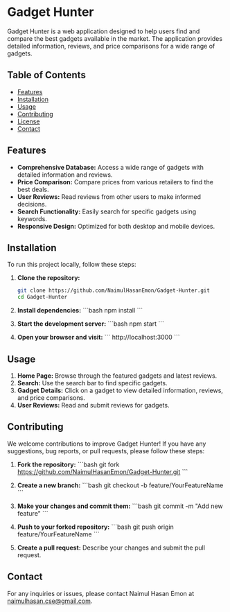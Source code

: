 # Gadget Hunter

Gadget Hunter is a web application designed to help users find and compare the best gadgets available in the market. The application provides detailed information, reviews, and price comparisons for a wide range of gadgets.

## Table of Contents

- [Features](#features)
- [Installation](#installation)
- [Usage](#usage)
- [Contributing](#contributing)
- [License](#license)
- [Contact](#contact)

## Features

- **Comprehensive Database:** Access a wide range of gadgets with detailed information and reviews.
- **Price Comparison:** Compare prices from various retailers to find the best deals.
- **User Reviews:** Read reviews from other users to make informed decisions.
- **Search Functionality:** Easily search for specific gadgets using keywords.
- **Responsive Design:** Optimized for both desktop and mobile devices.

## Installation

To run this project locally, follow these steps:

1. **Clone the repository:**
   ```bash
   git clone https://github.com/NaimulHasanEmon/Gadget-Hunter.git
   cd Gadget-Hunter
   ```

2. **Install dependencies:**
   \`\`\`bash
   npm install
   \`\`\`

3. **Start the development server:**
   \`\`\`bash
   npm start
   \`\`\`

4. **Open your browser and visit:**
   \`\`\`
   http://localhost:3000
   \`\`\`

## Usage

1. **Home Page:** Browse through the featured gadgets and latest reviews.
2. **Search:** Use the search bar to find specific gadgets.
3. **Gadget Details:** Click on a gadget to view detailed information, reviews, and price comparisons.
4. **User Reviews:** Read and submit reviews for gadgets.

## Contributing

We welcome contributions to improve Gadget Hunter! If you have any suggestions, bug reports, or pull requests, please follow these steps:

1. **Fork the repository:**
   \`\`\`bash
   git fork https://github.com/NaimulHasanEmon/Gadget-Hunter.git
   \`\`\`

2. **Create a new branch:**
   \`\`\`bash
   git checkout -b feature/YourFeatureName
   \`\`\`

3. **Make your changes and commit them:**
   \`\`\`bash
   git commit -m "Add new feature"
   \`\`\`

4. **Push to your forked repository:**
   \`\`\`bash
   git push origin feature/YourFeatureName
   \`\`\`

5. **Create a pull request:** Describe your changes and submit the pull request.

## Contact

For any inquiries or issues, please contact Naimul Hasan Emon at [naimulhasan.cse@gmail.com](mailto:naimulhasan.cse@gmail.com).

